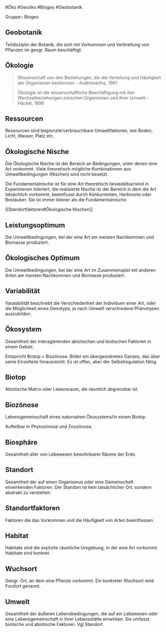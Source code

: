 #Öko #Geoöko #Biogeo #Geobotanik

Gruppe:: Biogeo

## Geobotanik

Teildisziplin der Botanik, die sich mit Vorkommen und Verbreitung von Pflanzen im geogr. Raum beschäftigt.

## Ökologie

> Wissenschaft von den Beziehungen, die die Verteilung und Häufigkeit der Organismen bestimmen
\- Andrewartha, 1961

> Ökologie ist die wissenschaftliche Beschäftigung mit den Wechselbeziehungen zwischen Organismen und ihrer Umwelt
 \- Häckel, 1896

## Ressourcen

Ressourcen sind begrenzte/verbrauchbare Umweltfaktoren, wie Boden, Licht, Wasser, Platz etc.

## Ökologische Nische

Die Ökologische Nische ist der Bereich an Bedingungen, unter denen eine Art vorkommt. Viele theoretisch mögliche Kombinationen aus Umweltbedingungen (Nischen) sind nicht besetzt.

Die Fundamentalnische ist für eine Art theoretisch besiedelbar/wird in Experimenen toleriert, die realisierte Nische ist der Bereich in dem die Art tatsächlich vorkommt, beeinflusst durch Konkurrenten, Herbivorie oder Bestäuber. Sie ist immer kleiner als die Fundamentalnische.

[[Standortfaktoren#Ökologische Nischen]]

## Leistungsoptimum 

Die Umweltbedingungen, bei der eine Art am meisten Nachkommen und Biomasse produziert.

## Ökologisches Optimum

Die Umweltbedingungen, bei der eine Art im Zusammenspiel mit anderen Arten am meisten Nachkommen und Biomasse produziert.

## Variabilität

Varaiabilität beschreibt die Verschiedenheit der Individuen einer Art, oder die Möglichkeit eines Genotyps, je nach Umwelt verschiedene Phänotypen auszubilden. 

## Ökosystem

Gesamtheit der interagierenden abiotischen und biotischen Faktoren in einem Gebiet.

Entspricht Biotop + Biozönose. Bildet ein übergeordnetes Ganzes, das über seine Einzelteile hinausreicht. Es ist offen, aber der Selbstregulation fähig.

## Biotop

Abiotische Matrix oder Lebensraum, die räumlich abgrenzbar ist.

## Biozönose

Lebensgemeinschaft eines naturnahen Ökosystems/In einem Biotop.

Aufteilbar in Phytozönose und Zoozönose.

## Biosphäre

Gesamtheit aller von Lebewesen bewohnbarer Räume der Erde.

## Standort

Gesamtheit der auf einen Organismus oder eine Gemeinschaft einwirkenden Faktoren. Der Standort ist kein tatsächlicher Ort, sondern abstrakt zu verstehen.

## Standortfaktoren

Faktoren die das Vorkommen und die Häufigkeit von Arten beeinflussen.

## Habitat

Habitate sind die explizite räumliche Umgebung, in der eine Art vorkommt. Habitate sind konkret.

## Wuchsort

Geogr. Ort, an dem eine Pflanze vorkommt. Ein konkreter Wuchsort wird Fundort genannt.

## Umwelt

Gesamtheit der äußeren Lebensbedingungen, die auf ein Lebewesen oder eine Lebensgemeinschaft in ihrer Lebensstätte einwirken. Sie umfasst biotische und abiotische Faktoren. Vgl Standort.